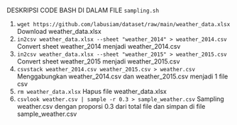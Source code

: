DESKRIPSI CODE BASH DI DALAM FILE `sampling.sh`

1. `wget https://github.com/labusiam/dataset/raw/main/weather_data.xlsx` Download weather_data.xlsx
2. `in2csv weather_data.xlsx --sheet "weather_2014" > weather_2014.csv` Convert sheet weather_2014 menjadi weather_2014.csv
3. `in2csv weather_data.xlsx --sheet "weather_2015" > weather_2015.csv` Convert sheet weather_2015 menjadi weather_2015.csv
4. `csvstack weather_2014.csv weather_2015.csv > weather.csv` Menggabungkan weather_2014.csv dan weather_2015.csv menjadi 1 file csv
5. `rm weather_data.xlsx` Hapus file weather_data.xlsx
6. `csvlook weather.csv | sample -r 0.3 > sample_weather.csv` Sampling weather.csv dengan proporsi 0.3 dari total file dan simpan di file sample_weather.csv
